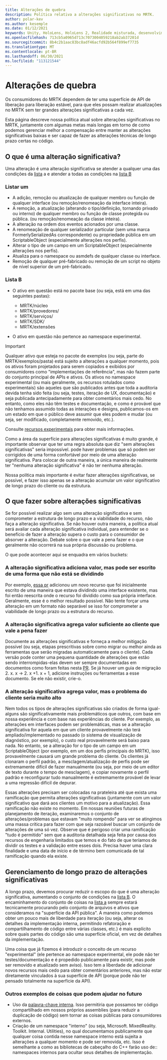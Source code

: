 ```yaml
---
title: Alterações de quebra
description: Política relativa a alterações significativas no MRTK.
author: polar-kev
ms.author: kesemple
ms.date: 01/12/2021
keywords: Unity, HoloLens, HoloLens 2, Realidade misturada, desenvolvimento, MRTK,
ms.openlocfilehash: 713cb5a0965d713c7073004059218ab2ab37201d
ms.sourcegitcommit: 8b4c2b1aac83bc8adf46acfd92b564f899ef7735
ms.translationtype: MT
ms.contentlocale: pt-BR
ms.lasthandoff: 06/30/2021
ms.locfileid: "113121544"
---
```

# <a name="breaking-changes"></a>Alterações de quebra

Os consumidores do MRTK dependem de ter uma superfície de API de liberação para liberação estável, para que eles possam realizar atualizações no MRTK sem ter grandes alterações significativas a cada vez.

Esta página descreve nossa política atual sobre alterações significativas no MRTK, juntamente com algumas metas mais longas em torno de como podemos gerenciar melhor a compensação entre manter as alterações significativas baixas e ser capaz de fazer as alterações técnicas de longo prazo certas no código.

## <a name="what-is-a-breaking-change"></a>O que é uma alteração significativa?

Uma alteração é uma alteração significativa se atender a qualquer uma das condições da [lista](#list-a) a e atender a todas as condições na [lista B](#list-b)

### <a name="list-a"></a>Listar um

- A adição, remoção ou atualização de qualquer membro ou função de qualquer interface (ou remoção/renomeação da interface inteira).
- A remoção, a atualização (alterando o tipo/definição, tornando privado ou interno) de qualquer membro ou função de classe protegida ou pública. (ou remoção/renomeação da classe inteira).
- A alteração na ordem dos eventos acionados por uma classe.
- A renomeação de qualquer serializador particular (sem uma marca FormerlySerializedAs correspondente) ou propriedade pública em um ScriptableObject (especialmente alterações nos perfis).
- Alterar o tipo de um campo em um ScriptableObject (especialmente alterações nos perfis).
- Atualiza para o namespace ou asmdefs de qualquer classe ou interface.
- Remoção de qualquer pré-fabricado ou remoção de um script no objeto de nível superior de um pré-fabricado.

### <a name="list-b"></a>Lista B

- O ativo em questão está no pacote base (ou seja, está em uma das seguintes pastas):

  - MRTK/núcleo
  - MRTK/provedores/
  - MRTK/serviços/
  - MRTK/SDK/
  - MRTK/extensões

- O ativo em questão não pertence ao namespace experimental.

> [!IMPORTANT]
> Qualquer ativo que esteja no pacote de exemplos (ou seja, parte do MRTK/exemplos/pasta) está sujeito a alterações a qualquer momento, pois os ativos foram projetados para serem copiados e exibidos por consumidores como "implementações de referência", mas não fazem parte do conjunto principal de APIs e ativos. Os ativos no namespace experimental (ou mais geralmente, os recursos rotulados como experimentais) são aqueles que são publicados antes que toda a auditoria devida tenha sido feita (ou seja, testes, iteração de UX, documentação) e seja publicada antecipadamente para obter comentários mais cedo.  No entanto, como eles não têm testes e documentação, e como é provável que não tenhamos assumido todas as interações e designs, publicamos-os em um estado em que o público deve assumir que eles podem e mudar (ou seja, ser modificado, completamente removido, etc.).
>
> Consulte [recursos experimentais](../contributing/experimental-features.md) para obter mais informações.

Como a área da superfície para alterações significativas é muito grande, é importante observar que ter uma regra absoluta que diz "sem alterações significativas" seria impossível. pode haver problemas que só podem ser corrigidos de uma forma confortável por meio de uma alteração significativa. Para colocar de outra maneira, a única maneira de realmente ter "nenhuma alteração significativa" é não ter nenhuma alteração.

Nossa política mais importante é evitar fazer alterações significativas, se possível, e fazer isso apenas se a alteração acumular um valor significativo de longo prazo do cliente ou da estrutura.

## <a name="what-to-do-about-breaking-changes"></a>O que fazer sobre alterações significativas

Se for possível realizar algo sem uma alteração significativa e sem comprometer a estrutura de longo prazo e a viabilidade do recurso, não faça a alteração significativa. Se não houver outra maneira, a política atual será avaliar cada alteração significativa individual, para entender se o benefício de fazer a alteração supera o custo para o consumidor de absorver a alteração. Debate sobre o que vale a pena fazer e o que geralmente não ocorrerá na sua própria discussão ou problema.

O que pode acontecer aqui se enquadra em vários buckets:

### <a name="the-breaking-change-adds-value-but-could-be-written-in-a-way-that-isnt-breaking"></a>A alteração significativa adiciona valor, mas pode ser escrito de uma forma que não está se dividindo

Por exemplo, [essa pr](https://github.com/microsoft/MixedRealityToolkit-Unity/pull/4882) adicionou um novo recurso que foi inicialmente escrito de uma maneira que estava dividindo uma interface existente, mas foi então reescrita onde o recurso foi dividido como sua própria interface. Geralmente, esse é o melhor resultado possível. Não tente forçar uma alteração em um formato não separável se isso for comprometer a viabilidade de longo prazo ou a estrutura do recurso.

### <a name="the-breaking-change-adds-sufficient-value-to-the-customer-that-its-worth-doing"></a>A alteração significativa agrega valor suficiente ao cliente que vale a pena fazer

Documente as alterações significativas e forneça a melhor mitigação possível (ou seja, etapas prescritivas sobre como migrar ou melhor ainda as ferramentas que serão migradas automaticamente para o cliente). Cada versão pode conter uma pequena quantidade de alterações que estão sendo interrompidas-elas devem ser sempre documentadas em documentos como foram feitas nesta [PR](https://github.com/microsoft/MixedRealityToolkit-Unity/pull/4858). Se já houver um guia de migração 2. x. x → 2. x +1. x + 1, adicione instruções ou ferramentas a esse documento. Se ele não existir, crie-o.

### <a name="the-breaking-change-adds-value-but-the-customer-pain-would-be-too-high"></a>A alteração significativa agrega valor, mas o problema do cliente seria muito alto

Nem todos os tipos de alterações significativas são criados de forma igual-alguns são significativamente mais problemáticos que outros, com base em nossa experiência e com base nas experiências do cliente. Por exemplo, as alterações em interfaces podem ser problemáticas, mas se a alteração significativa for aquela em que um cliente provavelmente não terá ampliado/implementado no passado (o sistema de visualização de diagnóstico, por exemplo), o custo real provavelmente será baixo para nada. No entanto, se a alteração for o tipo de um campo em um ScriptableObject (por exemplo, em um dos perfis principais do MRTK), isso provavelmente causará um grande problema do cliente. Os clientes já clonaram o perfil padrão, a mesclagem/atualização de perfis pode ser extremamente difícil de fazer manualmente (ou seja, por meio de um editor de texto durante o tempo de mesclagem), e copiar novamente o perfil padrão e reconfigurar tudo manualmente é extremamente provável de levar a uma regressão difícil de depurar.

Essas alterações precisam ser colocadas na prateleira até que exista uma ramificação que permita alterações significativas (juntamente com um valor significativo que dará aos clientes um motivo para a atualização). Essa ramificação não existe no momento. Em nossas reuniões futuras de planejamento de iteração, examinaremos o conjunto de alterações/problemas que estavam "muito rompendo" para ver se atingimos uma massa crítica para fazer com que seja razoável buscar um conjunto de alterações de uma só vez. Observe que é perigoso criar uma ramificação "tudo é permitido" sem que a auditoria detalhada seja feita por causa dos recursos de engenharia limitados que temos e do fato de que teríamos de dividir os testes e a validação entre esses dois. Precisa haver uma clara finalidade e uma data de início e de término bem comunicada de tal ramificação quando ela existe.

## <a name="long-term-management-of-breaking-changes"></a>Gerenciamento de longo prazo de alterações significativas

A longo prazo, devemos procurar reduzir o escopo do que é uma alteração significativa, aumentando o conjunto de condições na [lista B](#list-b). O encaminhamento do conjunto de coisas na [lista a](#list-a) sempre estará tecnicamente procurando pelo conjunto de arquivos e ativos que consideramos na "superfície da API pública". A maneira como podemos obter um pouco mais de liberdade para iteração (ou seja, alterar os detalhes da implementação interna, permitindo refatoração e compartilhamento de código entre várias classes, etc.) é mais explícito sobre quais partes do código são uma superfície oficial, em vez de detalhes da implementação.

Uma coisa que já fizemos é introduzir o conceito de um recurso "experimental" (ele pertence ao namespace experimental, ele pode não ter testes/documentação e é propedido publicamente para existir, mas pode ser removido e atualizado sem aviso). Isso tem a liberdade de adicionar novos recursos mais cedo para obter comentários anteriores, mas não estar diretamente vinculados à sua superfície de API (porque pode não ter pensado totalmente na superfície da API).

### <a name="other-examples-of-things-that-could-help-in-the-future"></a>Outros exemplos de coisas que podem ajudar no futuro

- Uso da [palavra-chave interna](/dotnet/csharp/language-reference/keywords/internal).
  Isso permitiria que possamos ter código compartilhado em nossos próprios assemblies (para reduzir a duplicação de código) sem tornar as coisas públicas para consumidores externos.
- Criação de um namespace "interno" (ou seja, Microsoft. MixedReality. Toolkit. Internal. Utilities), no qual documentamos publicamente que qualquer coisa contida nesse namespace interno está sujeita a alterações a qualquer momento e pode ser removida, etc. Isso é semelhante a como as bibliotecas de cabeçalho do C++ farão uso de:: namespaces internos para ocultar seus detalhes de implementação.